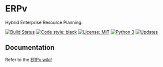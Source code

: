 # ERPv

Hybrid Enterprise Resource Planning.

[![Build Status](https://travis-ci.com/Um9i/ERPv.svg?branch=master)](https://travis-ci.com/Um9i/ERPv)
[![Code style: black](https://img.shields.io/badge/code%20style-black-000000.svg)](https://github.com/ambv/black)
[![License: MIT](https://img.shields.io/badge/License-MIT-blue.svg)](https://opensource.org/licenses/MIT)
[![Python 3](https://pyup.io/repos/github/Um9i/ERPv/python-3-shield.svg)](https://pyup.io/repos/github/Um9i/ERPv/)
[![Updates](https://pyup.io/repos/github/Um9i/ERPv/shield.svg)](https://pyup.io/repos/github/Um9i/ERPv/)


## Documentation

Refer to the [ERPv wiki!](https://github.com/Um9i/ERPv/wiki)
